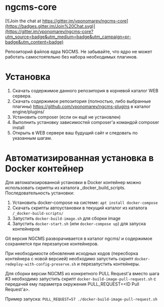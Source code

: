ngcms-core
==========

[![Join the chat at https://gitter.im/vponomarev/ngcms-core](https://badges.gitter.im/Join%20Chat.svg)](https://gitter.im/vponomarev/ngcms-core?utm_source=badge&utm_medium=badge&utm_campaign=pr-badge&utm_content=badge)

Репозиторий файлов ядра NGCMS.
Не забывайте, что ядро не может работать самостоятельно без набора необходимых плагинов.

# Установка
1. Скачать содержимое данного репозитория в корневой каталог WEB сервера.
2. Скачать содержимое репозитория (полностью, либо выбранные плагины) https://github.com/vponomarev/ngcms-plugins в каталог engine/plugins/
3. Установить composer (если он ещё не установлен)
4. Выполнить установку зависимостей composer'а командой composer install
5. Открыть в WEB сервере ваш будущий сайт и следовать по указанным шагам.


# Автоматизированная установка в Docker контейнер
Для автоматизированной установки в Docker контейнер можно использовать скрипты из каталога _docker_build_scripts.
Последовательность установки:
1. Установить docker-compose на системе: `apt install docker-compose`
2. Скачать скрипты автоустановки в текущий каталог из каталога `/_docker-build-scripts/`
3. Запустить `docker-build-image.sh` для сборки image
4. Запустить `docker-start.sh` (или `docker-compose up`) для запуска контейнеров

Git версия NGCMS разворачивается в каталог ngcms/ и содержимое сохраняется при перезапуске контейнеров.

При необходимости обновления исходных кодов (пересборка контейнера с новой версией) необходимо запустить скрипт `docker-redeploy-with-config-preserve.sh` и перезапустить контейнеры.

Для сборки версии NGCMS из конкретного PULL Request'а вместо шага #3 необходимо запустить скрипт `docker-build-image-pull-request.sh` с передачей ему параметра окружения PULL_REQUEST=<ID Pull Request'а>.

Пример запуска: `PULL_REQUEST=57 ./docker-build-image-pull-request.sh`
